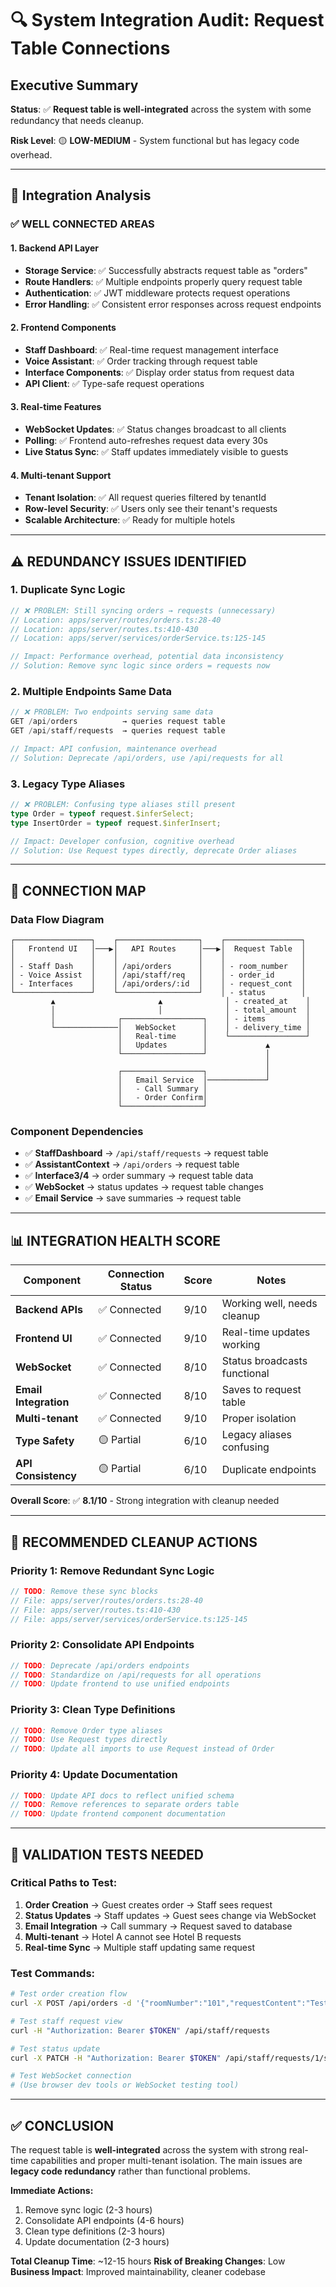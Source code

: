 # 🔍 System Integration Audit: Request Table Connections

## Executive Summary

**Status**: ✅ **Request table is well-integrated** across the system with some redundancy that
needs cleanup.

**Risk Level**: 🟡 **LOW-MEDIUM** - System functional but has legacy code overhead.

---

## 🎯 Integration Analysis

### ✅ **WELL CONNECTED AREAS**

#### 1. **Backend API Layer**

- **Storage Service**: ✅ Successfully abstracts request table as "orders"
- **Route Handlers**: ✅ Multiple endpoints properly query request table
- **Authentication**: ✅ JWT middleware protects request operations
- **Error Handling**: ✅ Consistent error responses across request endpoints

#### 2. **Frontend Components**

- **Staff Dashboard**: ✅ Real-time request management interface
- **Voice Assistant**: ✅ Order tracking through request table
- **Interface Components**: ✅ Display order status from request data
- **API Client**: ✅ Type-safe request operations

#### 3. **Real-time Features**

- **WebSocket Updates**: ✅ Status changes broadcast to all clients
- **Polling**: ✅ Frontend auto-refreshes request data every 30s
- **Live Status Sync**: ✅ Staff updates immediately visible to guests

#### 4. **Multi-tenant Support**

- **Tenant Isolation**: ✅ All request queries filtered by tenantId
- **Row-level Security**: ✅ Users only see their tenant's requests
- **Scalable Architecture**: ✅ Ready for multiple hotels

---

## ⚠️ **REDUNDANCY ISSUES IDENTIFIED**

### 1. **Duplicate Sync Logic**

```typescript
// ❌ PROBLEM: Still syncing orders → requests (unnecessary)
// Location: apps/server/routes/orders.ts:28-40
// Location: apps/server/routes.ts:410-430
// Location: apps/server/services/orderService.ts:125-145

// Impact: Performance overhead, potential data inconsistency
// Solution: Remove sync logic since orders = requests now
```

### 2. **Multiple Endpoints Same Data**

```typescript
// ❌ PROBLEM: Two endpoints serving same data
GET /api/orders          → queries request table
GET /api/staff/requests  → queries request table

// Impact: API confusion, maintenance overhead
// Solution: Deprecate /api/orders, use /api/requests for all
```

### 3. **Legacy Type Aliases**

```typescript
// ❌ PROBLEM: Confusing type aliases still present
type Order = typeof request.$inferSelect;
type InsertOrder = typeof request.$inferInsert;

// Impact: Developer confusion, cognitive overhead
// Solution: Use Request types directly, deprecate Order aliases
```

---

## 🔗 **CONNECTION MAP**

### **Data Flow Diagram**

```
┌─────────────────┐    ┌──────────────────┐    ┌─────────────────┐
│   Frontend UI   │───▶│   API Routes     │───▶│  Request Table  │
│                 │    │                  │    │                 │
│ - Staff Dash    │    │ /api/orders      │    │ - room_number   │
│ - Voice Assist  │    │ /api/staff/req   │    │ - order_id      │
│ - Interfaces    │    │ /api/orders/:id  │    │ - request_cont  │
└─────────────────┘    └──────────────────┘    │ - status        │
         ▲                       ▲              │ - created_at    │
         │                       │              │ - total_amount  │
         │              ┌──────────────────┐    │ - items         │
         └──────────────│   WebSocket      │    │ - delivery_time │
                        │   Real-time      │    └─────────────────┘
                        │   Updates        │             ▲
                        └──────────────────┘             │
                                                         │
                        ┌──────────────────┐             │
                        │   Email Service  │─────────────┘
                        │   - Call Summary │
                        │   - Order Confirm│
                        └──────────────────┘
```

### **Component Dependencies**

- ✅ **StaffDashboard** → `/api/staff/requests` → request table
- ✅ **AssistantContext** → `/api/orders` → request table
- ✅ **Interface3/4** → order summary → request table data
- ✅ **WebSocket** → status updates → request table changes
- ✅ **Email Service** → save summaries → request table

---

## 📊 **INTEGRATION HEALTH SCORE**

| Component             | Connection Status | Score | Notes                        |
| --------------------- | ----------------- | ----- | ---------------------------- |
| **Backend APIs**      | ✅ Connected      | 9/10  | Working well, needs cleanup  |
| **Frontend UI**       | ✅ Connected      | 9/10  | Real-time updates working    |
| **WebSocket**         | ✅ Connected      | 8/10  | Status broadcasts functional |
| **Email Integration** | ✅ Connected      | 8/10  | Saves to request table       |
| **Multi-tenant**      | ✅ Connected      | 9/10  | Proper isolation             |
| **Type Safety**       | 🟡 Partial        | 6/10  | Legacy aliases confusing     |
| **API Consistency**   | 🟡 Partial        | 6/10  | Duplicate endpoints          |

**Overall Score**: ✅ **8.1/10** - Strong integration with cleanup needed

---

## 🔧 **RECOMMENDED CLEANUP ACTIONS**

### Priority 1: **Remove Redundant Sync Logic**

```typescript
// TODO: Remove these sync blocks
// File: apps/server/routes/orders.ts:28-40
// File: apps/server/routes.ts:410-430
// File: apps/server/services/orderService.ts:125-145
```

### Priority 2: **Consolidate API Endpoints**

```typescript
// TODO: Deprecate /api/orders endpoints
// TODO: Standardize on /api/requests for all operations
// TODO: Update frontend to use unified endpoints
```

### Priority 3: **Clean Type Definitions**

```typescript
// TODO: Remove Order type aliases
// TODO: Use Request types directly
// TODO: Update all imports to use Request instead of Order
```

### Priority 4: **Update Documentation**

```typescript
// TODO: Update API docs to reflect unified schema
// TODO: Remove references to separate orders table
// TODO: Update frontend component documentation
```

---

## 🎯 **VALIDATION TESTS NEEDED**

### Critical Paths to Test:

1. **Order Creation** → Guest creates order → Staff sees request
2. **Status Updates** → Staff updates → Guest sees change via WebSocket
3. **Email Integration** → Call summary → Request saved to database
4. **Multi-tenant** → Hotel A cannot see Hotel B requests
5. **Real-time Sync** → Multiple staff updating same request

### Test Commands:

```bash
# Test order creation flow
curl -X POST /api/orders -d '{"roomNumber":"101","requestContent":"Test order"}'

# Test staff request view
curl -H "Authorization: Bearer $TOKEN" /api/staff/requests

# Test status update
curl -X PATCH -H "Authorization: Bearer $TOKEN" /api/staff/requests/1/status -d '{"status":"completed"}'

# Test WebSocket connection
# (Use browser dev tools or WebSocket testing tool)
```

---

## ✅ **CONCLUSION**

The request table is **well-integrated** across the system with strong real-time capabilities and
proper multi-tenant isolation. The main issues are **legacy code redundancy** rather than functional
problems.

**Immediate Actions:**

1. Remove sync logic (2-3 hours)
2. Consolidate API endpoints (4-6 hours)
3. Clean type definitions (2-3 hours)
4. Update documentation (2-3 hours)

**Total Cleanup Time**: ~12-15 hours **Risk of Breaking Changes**: Low **Business Impact**: Improved
maintainability, cleaner codebase

